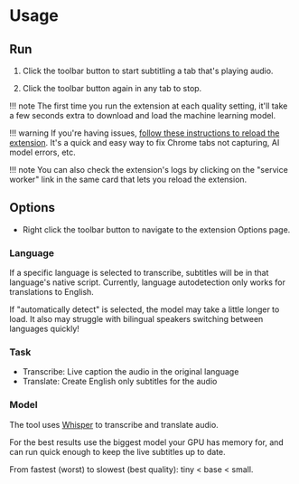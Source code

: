 # Usage

## Run

1. Click the toolbar button to start subtitling a tab that's playing audio.

2. Click the toolbar button again in any tab to stop.

!!! note
    The first time you run the extension at each quality setting, it'll take a few seconds extra to download and load the machine learning model.

!!! warning
    If you're having issues, [follow these instructions to reload the extension](https://developer.chrome.com/docs/extensions/get-started/tutorial/hello-world#reload). It's a quick and easy way to fix Chrome tabs not capturing, AI model errors, etc.

!!! note
    You can also check the extension's logs by clicking on the "service worker" link in the same card that lets you reload the extension.

## Options

- Right click the toolbar button to navigate to the extension Options page.

### Language

If a specific language is selected to transcribe, subtitles will be in that language's native script. Currently, language autodetection only works for translations to English.

If "automatically detect" is selected, the model may take a little longer to load. It also may struggle with bilingual speakers switching between languages quickly!

### Task

- Transcribe: Live caption the audio in the original language
- Translate: Create English only subtitles for the audio

### Model

The tool uses [Whisper](https://github.com/openai/whisper) to transcribe and translate audio.

For the best results use the biggest model your GPU has memory for, and can run quick enough to keep the live subtitles up to date.

From fastest (worst) to slowest (best quality): tiny < base < small.

###
